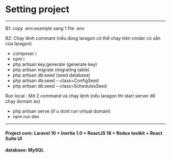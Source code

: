 # Setting project

---

B1: copy .env.example sang 1 file .env

B2: Chạy lênh commant (nếu dùng laragon có thể chạy trên cmder có sẵn của laragon)
+  composer i
+  npm i 
+  php artisan key:generate (generate key)
+  php artisan migrate (migrating table)
+  php artisan db:seed (seed database)
+  php artisan db:seed --class=ConfigSeed
+  php artisan db:seed --class=SchedulesSeed

Run local : Mở 2 command và chạy lệnh (nếu laragon thì start server để chạy domain ảo) 
+ php artisan serve (if u dont run virtual domain)
+ npm run dev

---
#### Project core: Laravel 10 + Inertia 1.0 + ReactJS 18 + Redux toolkit + React Suite UI
#### database: MySQL

